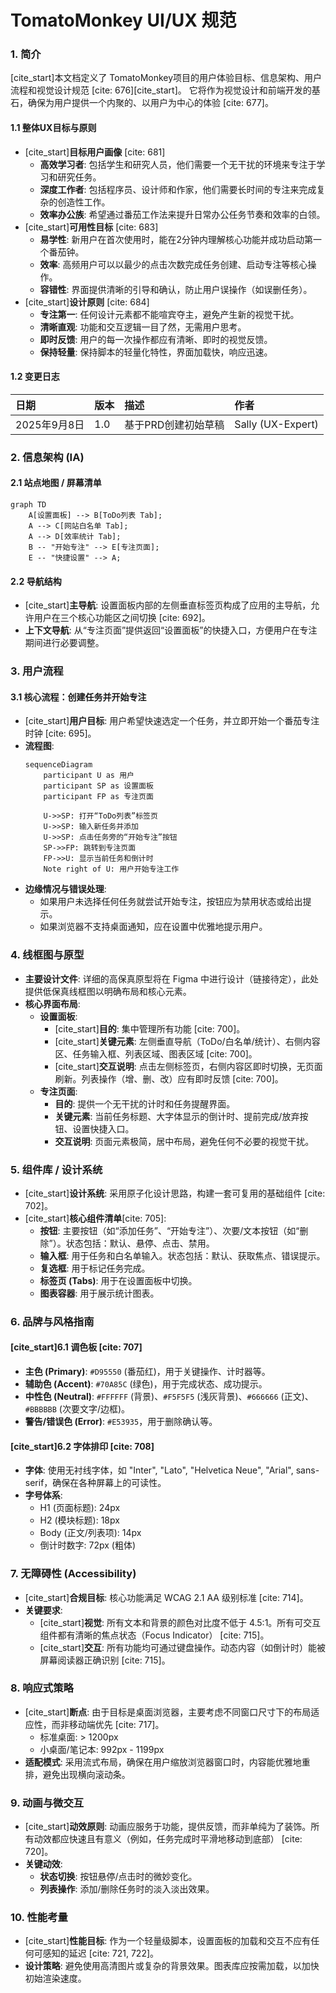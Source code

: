 # **TomatoMonkey UI/UX 规范**

### **1. 简介**

[cite\_start]本文档定义了 TomatoMonkey项目的用户体验目标、信息架构、用户流程和视觉设计规范 [cite: 676][cite\_start]。 它将作为视觉设计和前端开发的基石，确保为用户提供一个内聚的、以用户为中心的体验 [cite: 677]。

#### **1.1 整体UX目标与原则**

  * [cite\_start]**目标用户画像** [cite: 681]
      * **高效学习者**: 包括学生和研究人员，他们需要一个无干扰的环境来专注于学习和研究任务。
      * **深度工作者**: 包括程序员、设计师和作家，他们需要长时间的专注来完成复杂的创造性工作。
      * **效率办公族**: 希望通过番茄工作法来提升日常办公任务节奏和效率的白领。
  * [cite\_start]**可用性目标** [cite: 683]
      * **易学性**: 新用户在首次使用时，能在2分钟内理解核心功能并成功启动第一个番茄钟。
      * **效率**: 高频用户可以以最少的点击次数完成任务创建、启动专注等核心操作。
      * **容错性**: 界面提供清晰的引导和确认，防止用户误操作（如误删任务）。
  * [cite\_start]**设计原则** [cite: 684]
      * **专注第一**: 任何设计元素都不能喧宾夺主，避免产生新的视觉干扰。
      * **清晰直观**: 功能和交互逻辑一目了然，无需用户思考。
      * **即时反馈**: 用户的每一次操作都应有清晰、即时的视觉反馈。
      * **保持轻量**: 保持脚本的轻量化特性，界面加载快，响应迅速。

#### **1.2 变更日志**

| 日期 | 版本 | 描述 | 作者 |
| :--- | :--- | :--- | :--- |
| 2025年9月8日 | 1.0 | 基于PRD创建初始草稿 | Sally (UX-Expert) |

### **2. 信息架构 (IA)**

#### **2.1 站点地图 / 屏幕清单**

```mermaid
graph TD
    A[设置面板] --> B[ToDo列表 Tab];
    A --> C[网站白名单 Tab];
    A --> D[效率统计 Tab];
    B -- "开始专注" --> E[专注页面];
    E -- "快捷设置" --> A;
```

#### **2.2 导航结构**

  * [cite\_start]**主导航**: 设置面板内部的左侧垂直标签页构成了应用的主导航，允许用户在三个核心功能区之间切换 [cite: 692]。
  * **上下文导航**: 从“专注页面”提供返回“设置面板”的快捷入口，方便用户在专注期间进行必要调整。

### **3. 用户流程**

#### **3.1 核心流程：创建任务并开始专注**

  * [cite\_start]**用户目标**: 用户希望快速选定一个任务，并立即开始一个番茄专注时钟 [cite: 695]。
  * **流程图**:
    ```mermaid
    sequenceDiagram
        participant U as 用户
        participant SP as 设置面板
        participant FP as 专注页面

        U->>SP: 打开“ToDo列表”标签页
        U->>SP: 输入新任务并添加
        U->>SP: 点击任务旁的“开始专注”按钮
        SP->>FP: 跳转到专注页面
        FP->>U: 显示当前任务和倒计时
        Note right of U: 用户开始专注工作
    ```
  * **边缘情况与错误处理**:
      * 如果用户未选择任何任务就尝试开始专注，按钮应为禁用状态或给出提示。
      * 如果浏览器不支持桌面通知，应在设置中优雅地提示用户。

### **4. 线框图与原型**

  * **主要设计文件**: 详细的高保真原型将在 Figma 中进行设计（链接待定），此处提供低保真线框图以明确布局和核心元素。
  * **核心界面布局**:
      * **设置面板**:
          * [cite\_start]**目的**: 集中管理所有功能 [cite: 700]。
          * [cite\_start]**关键元素**: 左侧垂直导航（ToDo/白名单/统计）、右侧内容区、任务输入框、列表区域、图表区域 [cite: 700]。
          * [cite\_start]**交互说明**: 点击左侧标签页，右侧内容区即时切换，无页面刷新。列表操作（增、删、改）应有即时反馈 [cite: 700]。
      * **专注页面**:
          * **目的**: 提供一个无干扰的计时和任务提醒界面。
          * **关键元素**: 当前任务标题、大字体显示的倒计时、提前完成/放弃按钮、设置快捷入口。
          * **交互说明**: 页面元素极简，居中布局，避免任何不必要的视觉干扰。

### **5. 组件库 / 设计系统**

  * [cite\_start]**设计系统**: 采用原子化设计思路，构建一套可复用的基础组件 [cite: 702]。
  * [cite\_start]**核心组件清单**[cite: 705]:
      * **按钮**: 主要按钮（如“添加任务”、“开始专注”）、次要/文本按钮（如“删除”）。状态包括：默认、悬停、点击、禁用。
      * **输入框**: 用于任务和白名单输入。状态包括：默认、获取焦点、错误提示。
      * **复选框**: 用于标记任务完成。
      * **标签页 (Tabs)**: 用于在设置面板中切换。
      * **图表容器**: 用于展示统计图表。

### **6. 品牌与风格指南**

#### [cite\_start]**6.1 调色板** [cite: 707]

  * **主色 (Primary)**: `#D95550` (番茄红)，用于关键操作、计时器等。
  * **辅助色 (Accent)**: `#70A85C` (绿色)，用于完成状态、成功提示。
  * **中性色 (Neutral)**: `#FFFFFF` (背景)、`#F5F5F5` (浅灰背景)、`#666666` (正文)、`#BBBBBB` (次要文字/边框)。
  * **警告/错误色 (Error)**: `#E53935`，用于删除确认等。

#### [cite\_start]**6.2 字体排印** [cite: 708]

  * **字体**: 使用无衬线字体，如 "Inter", "Lato", "Helvetica Neue", "Arial", sans-serif，确保在各种屏幕上的可读性。
  * **字号体系**:
      * H1 (页面标题): 24px
      * H2 (模块标题): 18px
      * Body (正文/列表项): 14px
      * 倒计时数字: 72px (粗体)

### **7. 无障碍性 (Accessibility)**

  * [cite\_start]**合规目标**: 核心功能满足 WCAG 2.1 AA 级别标准 [cite: 714]。
  * **关键要求**:
      * [cite\_start]**视觉**: 所有文本和背景的颜色对比度不低于 4.5:1。所有可交互组件都有清晰的焦点状态（Focus Indicator） [cite: 715]。
      * [cite\_start]**交互**: 所有功能均可通过键盘操作。动态内容（如倒计时）能被屏幕阅读器正确识别 [cite: 715]。

### **8. 响应式策略**

  * [cite\_start]**断点**: 由于目标是桌面浏览器，主要考虑不同窗口尺寸下的布局适应性，而非移动端优先 [cite: 717]。
      * 标准桌面: \> 1200px
      * 小桌面/笔记本: 992px - 1199px
  * **适配模式**: 采用流式布局，确保在用户缩放浏览器窗口时，内容能优雅地重排，避免出现横向滚动条。

### **9. 动画与微交互**

  * [cite\_start]**动效原则**: 动画应服务于功能，提供反馈，而非单纯为了装饰。所有动效都应快速且有意义（例如，任务完成时平滑地移动到底部） [cite: 720]。
  * **关键动效**:
      * **状态切换**: 按钮悬停/点击时的微妙变化。
      * **列表操作**: 添加/删除任务时的淡入淡出效果。

### **10. 性能考量**

  * [cite\_start]**性能目标**: 作为一个轻量级脚本，设置面板的加载和交互不应有任何可感知的延迟 [cite: 721, 722]。
  * **设计策略**: 避免使用高清图片或复杂的背景效果。图表库应按需加载，以加快初始渲染速度。
